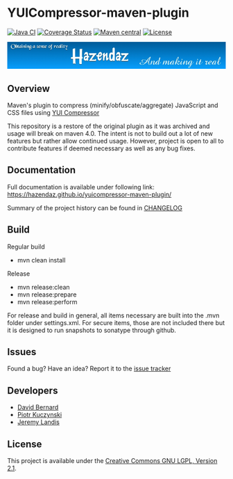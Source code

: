 # YUICompressor-maven-plugin

[![Java CI](https://github.com/hazendaz/yuicompressor-maven-plugin/workflows/Java%20CI/badge.svg)](https://github.com/hazendaz/yuicompressor-maven-plugin/actions?query=workflow%3A%22Java+CI%22)
[![Coverage Status](https://coveralls.io/repos/github/hazendaz/yuicompressor-maven-plugin/badge.svg?branch=master)](https://coveralls.io/github/hazendaz/yuicompressor-maven-plugin?branch=master)
[![Maven central](https://maven-badges.herokuapp.com/maven-central/com.github.hazendaz.maven/yuicompressor-maven-plugin/badge.svg)](https://maven-badges.herokuapp.com/maven-central/com.github.hazendaz.maven/yuicompressor-maven-plugin)
[![License](http://img.shields.io/:license-glp-blue.svg)](https://www.gnu.org/licenses/lgpl-2.1.html)

![hazendaz](src/site/resources/images/hazendaz-banner.jpg)

## Overview

Maven's plugin to compress (minify/obfuscate/aggregate) JavaScript and CSS files using [YUI Compressor](https://github.com/yui/yuicompressor)

This repository is a restore of the original plugin as it was archived and usage will break on maven 4.0.  The intent is not to build out a lot of new features but rather allow continued usage.  However, project is open to all to contribute features if deemed necessary as well as any bug fixes.

## Documentation

Full documentation is available under following link:  https://hazendaz.github.io/yuicompressor-maven-plugin/

Summary of the project history can be found in [CHANGELOG](https://github.com/hazendaz/yuicompressor-maven-plugin/blob/master/CHANGELOG.md)

## Build

Regular build
* mvn clean install

Release
* mvn release:clean
* mvn release:prepare
* mvn release:perform

For release and build in general, all items necessary are built into the .mvn folder under settings.xml.  For secure items, those are not included there but it is designed to run snapshots to sonatype through github.

## Issues

Found a bug? Have an idea? Report it to the [issue tracker](https://github.com/hazendaz/yuicompressor-maven-plugin/issues)


## Developers

* [David Bernard](https://github.com/davidB)
* [Piotr Kuczynski](https://github.com/pkuczynski)
* [Jeremy Landis](https://github.com/hazendaz)


## License

This project is available under the [Creative Commons GNU LGPL, Version 2.1](http://creativecommons.org/licenses/LGPL/2.1/).
